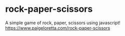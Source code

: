 # rock-paper-scissors
A simple game of rock, paper, scissors using javascript!
https://www.paigeloretta.com/rock-paper-scissors
